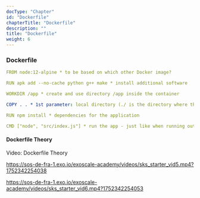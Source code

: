 ```yaml
---
docType: "Chapter"
id: "Dockerfile"
chapterTitle: "Dockerfile"
description: ""
title: "Dockerfile"
weight: 6
---
```



### **Dockerfile**

```yaml
FROM node:12-alpine * to be based on which other Docker image?

RUN apk add --no-cache python g++ make * install additional software

WORKDIR /app * create and use directory /app inside the container

COPY . . * 1st parameter: local directory (./ is the directory where the Dockerfile is) * 2nd parameter: target directory inside the container * → copy everything where the Dockerfile is in, into the container under /app

RUN npm install * dependencies for the application

CMD ["node", "src/index.js"] * run the app - just like when running outside a container
```
#### **Dockerfile Theory**
Video: Dockerfile Theory

https://sos-de-fra-1.exo.io/exoscale-academy/videos/sks_starter_vid5.mp4?1752342254038

https://sos-de-fra-1.exo.io/exoscale-academy/videos/sks_starter_vid6.mp4?1752342254053